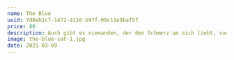 ```yaml
---
name: The Blue
uuid: 7d8eb1cf-1472-4116-b97f-09c11e9baf57
price: 80
description: Auch gibt es niemanden, der den Schmerz an sich liebt, sucht oder wünscht, nur, weil er Schmerz ist, es sei denn, es kommt zu zufälligen Umständen, in denen Mühen und Schmerz ihm große Freude bereiten können. Um ein triviales Beispiel zu nehmen, wer von uns unterzieht sich je anstrengender körperlicher Betätigung, außer um Vorteile daraus zu ziehen?
image: the-blue-sat-1.jpg
date: 2021-03-09
---
```


